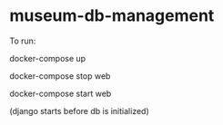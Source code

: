 # museum-db-management

To run:

docker-compose up

docker-compose stop web

docker-compose start web

(django starts before db is initialized)

